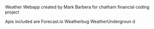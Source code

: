 Weather Webapp created by Mark Barbera for chatham financial coding project

Apis included are Forecast.io Weatherbug WeatherUndergroun d